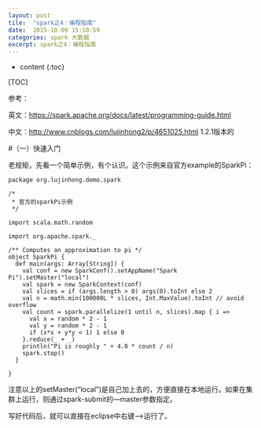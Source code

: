 ```yaml
---
layout: post
tile:  "spark之4：编程指南"
date:  2015-10-09 15:10:59
categories: spark 大数据 
excerpt: spark之4：编程指南
---
```


* content
{:toc}


 
[TOC]

参考：

英文：https://spark.apache.org/docs/latest/programming-guide.html

中文：http://www.cnblogs.com/lujinhong2/p/4651025.html 1.2.1版本的

 

#（一）快速入门

老规矩，先看一个简单示例，有个认识。这个示例来自官方example的SparkPi：
		
	package org.lujinhong.demo.spark
	
	/*
	 * 官方的sparkPi示例
	 */
	
	import scala.math.random
	
	import org.apache.spark._
	
	/** Computes an approximation to pi */
	object SparkPi {
	  def main(args: Array[String]) {
	    val conf = new SparkConf().setAppName("Spark Pi").setMaster("local")
	    val spark = new SparkContext(conf)
	    val slices = if (args.length > 0) args(0).toInt else 2
	    val n = math.min(100000L * slices, Int.MaxValue).toInt // avoid overflow
	    val count = spark.parallelize(1 until n, slices).map { i =>
	      val x = random * 2 - 1
	      val y = random * 2 - 1
	      if (x*x + y*y < 1) 1 else 0
	    }.reduce(_ + _)
	    println("Pi is roughly " + 4.0 * count / n)
	    spark.stop()
	  }
	
	}
注意以上的setMaster(“local”)是自己加上去的，方便直接在本地运行。如果在集群上运行，则通过spark-submit的—master参数指定。

写好代码后，就可以直接在eclipse中右键—>运行了。

